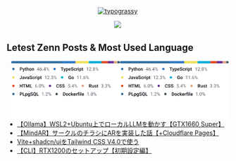 <!--
**Mikuto0831/Mikuto0831** is a ✨ _special_ ✨ repository because its `README.md` (this file) appears on your GitHub profile.

Here are some ideas to get you started:

- 🔭 I’m currently working on ...
- 🌱 I’m currently learning ...
- 👯 I’m looking to collaborate on ...
- 🤔 I’m looking for help with ...
- 💬 Ask me about ...
- 📫 How to reach me: ...
- 😄 Pronouns: ...
- ⚡ Fun fact: ...
-->
<div align="center">
  <a href="https://github.com/kawarimidoll/typograssy"><img alt="typograssy" src="https://typograssy.deno.dev/api?text=Hi%20there%20I`m%20Mikuto!%20"></a>
  <p align="center">
    <a href="https://skillicons.dev">
    <img src="https://skillicons.dev/icons?i=python,ts,rust,go,git,vscode,docker" />
  </a>
  </p>
</div>

## Letest Zenn Posts & Most Used Language
<p>
  
  <img align="right" width="49%" src="./langs.light.svg#gh-light-mode-only"/>
  <img align="right" width="49%" src="./langs.light.svg#gh-dark-mode-only"/>
</p>

<!-- BLOG-POST-LIST:START -->
- [【Ollama】WSL2+Ubuntu上でローカルLLMを動かす【GTX1660 Super】](https://zenn.dev/linux_club/articles/2eaff68c013b2a)
- [【MindAR】サークルのチラシにARを実装した話【+Cloudflare Pages】](https://zenn.dev/linux_club/articles/7837cf0a810a9f)
- [Vite+shadcn/uiをTailwind CSS V4.0で使う](https://zenn.dev/linux_club/articles/dd03b7fdfe48f8)
- [【CLI】RTX1200のセットアップ【初期設定編】](https://zenn.dev/linux_club/articles/ba7afe87c45615)
<!-- BLOG-POST-LIST:END -->

